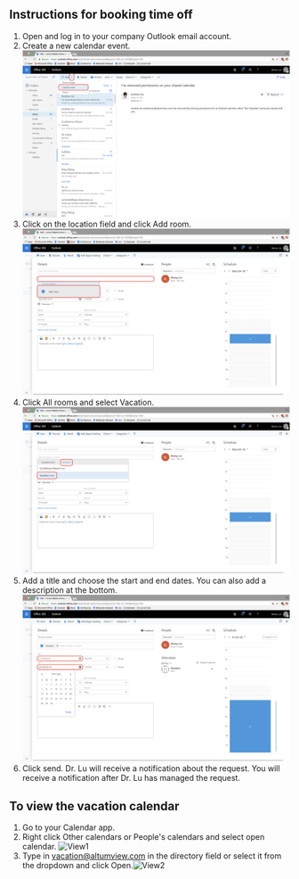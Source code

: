 ## Instructions for booking time off

 1. Open and log in to your company Outlook email account.
 2. Create a new calendar event. ![Step2](img/Step_1_2.png)
 3. Click on the location field and click Add room. ![Step3](img/Step_2.png)
 4. Click All rooms and select Vacation. ![Step4](img/Step_3_2.png)
 5. Add a title and choose the start and end dates. You can also add a description at the bottom. ![Step5](img/Step_4_2.png)
 6. Click send. Dr. Lu will receive a notification about the request. You will receive a notification after Dr. Lu has managed the request. 
 
## To view the vacation calendar
 1. Go to your Calendar app.
 2. Right click Other calendars or People's calendars and select open calendar. ![View1](img/Viw1.png)
 3. Type in vacation@altumview.com in the directory field or select it from the dropdown and click Open.![View2](img/Viw2.png)

 


<!--stackedit_data:
eyJoaXN0b3J5IjpbMTIwMjYwNTAwOCwtNDM5MDA0ODU4LC05Nz
AwOTU3NzcsLTg5NDUwOTM0LDg5MTU0OTAyMCwtMTg0ODg2ODA3
NiwtMTk3OTA1MTI4NSw3MzcxMjk0NjUsMTgyNTY3NjI0N119
-->